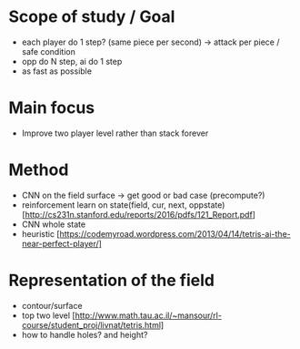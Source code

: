 # Scope of study / Goal
- each player do 1 step? (same piece per second) -> attack per piece / safe condition
- opp do N step, ai do 1 step
- as fast as possible

# Main focus
- Improve two player level rather than stack forever

# Method
- CNN on the field surface -> get good or bad case (precompute?) 
- reinforcement learn on state(field, cur, next, oppstate) [http://cs231n.stanford.edu/reports/2016/pdfs/121_Report.pdf]
- CNN whole state
- heuristic [https://codemyroad.wordpress.com/2013/04/14/tetris-ai-the-near-perfect-player/]

# Representation of the field
- contour/surface
- top two level [http://www.math.tau.ac.il/~mansour/rl-course/student_proj/livnat/tetris.html]
- how to handle holes? and height?
